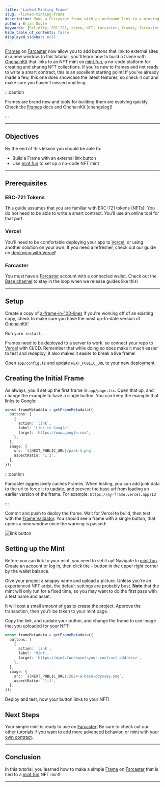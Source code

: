 ```yaml
---
title: 'Linked Minting Frame'
slug: /linked-minting-frame
description: Make a Farcaster frame with an outbound link to a minting website.
author: Brian Doyle
keywords: [Solidity, ERC-721, token, NFT, farcaster, frames, farcaster frames, mint]
hide_table_of_contents: false
displayed_sidebar: null
---
```


[Frames] on [Farcaster] now allow you to add buttons that link to external sites in a new window. In this tutorial, you'll learn how to build a frame with [OnchainKit] that links to an NFT mint on [mint.fun], a no-code platform for creating and sharing NFT collections. If you're new to frames and not ready to write a smart contract, this is an excellent starting point! If you've already made a few, this one does showcase the latest features, so check it out and make sure you haven't missed anything.

:::caution

Frames are brand new and tools for building them are evolving quickly. Check the [Frames] docs and OnchainKit [changelog]!

:::

---

## Objectives

By the end of this lesson you should be able to:

- Build a Frame with an external link button
- Use [mint.fun] to set up a no-code NFT mint

---

## Prerequisites

### ERC-721 Tokens

This guide assumes that you are familiar with ERC-721 tokens (NFTs). You do not need to be able to write a smart contract. You'll use an online tool for that part.

### Vercel

You'll need to be comfortable deploying your app to [Vercel], or using another solution on your own. If you need a refresher, check out our guide on [deploying with Vercel]!

### Farcaster

You must have a [Farcaster] account with a connected wallet. Check out the [Base channel] to stay in the loop when we release guides like this!

---

## Setup

Create a copy of [a-frame-in-100-lines] If you're working off of an existing copy, check to make sure you have the most up-to-date version of [OnchainKit]!

Run `yarn install`.

Frames need to be deployed to a server to work, so connect your repo to [Vercel] with CI/CD. Remember that while doing so does make it much easier to test and redeploy, it also makes it easier to break a live frame!

Open `app/config.ts` and update `NEXT_PUBLIC_URL` to your new deployment.

## Creating the Initial Frame

As always, you'll set up the first frame in `app/page.tsx`. Open that up, and change the example to have a single button. You can keep the example that links to Google:

```typescript
const frameMetadata = getFrameMetadata({
  buttons: [
    {
      action: 'link',
      label: 'Link to Google',
      target: 'https://www.google.com',
    },
  ],
  image: {
    src: `${NEXT_PUBLIC_URL}/park-3.png`,
    aspectRatio: '1:1',
  },
});
```

:::caution

Farcaster aggressively caches Frames. When testing, you can add junk data to the url to force it to update, and prevent the base url from loading an earlier version of the frame. For example: `https://my-frame.vercel.app?13`

:::

Commit and push to deploy the frame. Wait for Vercel to build, then test with the [Frame Validator]. You should see a frame with a single button, that opens a new window once the warning is passed:

![link button](../../assets/images/frames/link-button-test.png)

## Setting up the Mint

Before you can link to your mint, you need to set it up! Navigate to [mint.fun]. Create an account or log in, then click the `+` button in the upper right corner by the wallet balance.

Give your project a snappy name and upload a picture. Unless you're an experienced NFT artist, the default settings are probably best. **Note** that the mint will only run for a fixed time, so you may want to do the first pass with a test name and asset.

It will cost a small amount of gas to create the project. Approve the transaction, then you'll be taken to your mint page.

Copy the link, and update your button, and change the frame to use image that you uploaded for your NFT:

```typescript
const frameMetadata = getFrameMetadata({
  buttons: [
    {
      action: 'link',
      label: 'Mint',
      target: 'https://mint.fun/base/<your contract address>',
    },
  ],
  image: {
    src: `${NEXT_PUBLIC_URL}/2024-a-base-odyssey.png`,
    aspectRatio: '1:1',
  },
});
```

Deploy and test, now your button links to your NFT!

## Next Steps

Your simple mint is ready to use on [Farcaster]! Be sure to check out our other tutorials if you want to add more [advanced behavior], or [mint with your own contract].

---

## Conclusion

In this tutorial, you learned how to make a simple [Frame] on [Farcaster] that is tied to a [mint.fun] NFT mint!

---

[mint.fun]: https://mint.fun/
[Farcaster]: https://www.farcaster.xyz/
[a-frame-in-100-lines]: https://github.com/Zizzamia/a-frame-in-100-lines
[OnchainKit]: https://github.com/coinbase/onchainkit
[Vercel]: https://vercel.com
[Frame Validator]: https://warpcast.com/~/developers/frames
[Base channel]: https://warpcast.com/~/channel/base
[deploying with Vercel]: /building-with-base/guides/deploy-frame-on-vercel
[Frame]: https://docs.farcaster.xyz/learn/what-is-farcaster/frames
[Frames]: https://docs.farcaster.xyz/learn/what-is-farcaster/frames
[advanced behavior]: /building-with-base/guides/advanced-frame-behavior
[mint with your own contract]: /building-with-base/guides/nft-minting-frame
